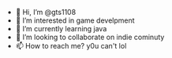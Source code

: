 - 👋 Hi, I’m @gts1108
- 👀 I’m interested in game develpment
- 🌱 I’m currently learning java
- 💞️ I’m looking to collaborate on indie cominuty 
- 📫 How to reach me? y0u can't lol

<!---
gts1108/gts1108 is a ✨ special ✨ repository because its `README.md` (this file) appears on your GitHub profile.
You can click the Preview link to take a look at your changes.
--->
